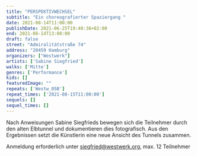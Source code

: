 ```yaml
---
title: "PERSPEKTIVWECHSEL"
subtitle: "Ein choreografierter Spaziergang "
date: 2021-08-14T11:00:00
publishDate: 2021-06-25T19:40:36+02:00
end: 2021-08-14T13:00:00
draft: false
street: "Admiralitätstraße 74"
address: "20459 Hamburg"
organizers: ["Westwerk"]
artists: ['Sabine Siegfried']
walks: ['Mitte']
genres: ['Performance']
kids: []
featuredImage: ""
repeats: ['Westw_05B']
repeat_times: ['2021-08-15T11:00:00']
sequels: []
sequel_times: []
---
```


Nach Anweisungen Sabine Siegfrieds bewegen sich die Teilnehmer durch den alten Elbtunnel und dokumentieren dies fotografisch. Aus den Ergebnissen setzt die Künstlerin eine neue Ansicht des Tunnels zusammen.



Anmeldung erforderlich unter siegfried@westwerk.org, max. 12 Teilnehmer

